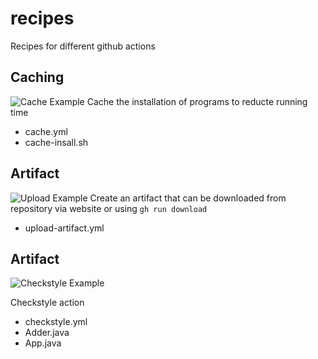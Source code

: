 # recipes

Recipes for different github actions

## Caching
![Cache Example](https://github.com/github/docs/actions/workflows/main.yml/badge.svg)
Cache the installation of programs to reducte running time

- cache.yml
- cache-insall.sh

## Artifact
![Upload Example](https://github.com/github/docs/actions/workflows/main.yml/badge.svg)
Create an artifact that can be downloaded from repository via website or using `gh run download`

- upload-artifact.yml

## Artifact
![Checkstyle Example](https://github.com/github/docs/actions/workflows/main.yml/badge.svg)

Checkstyle action

- checkstyle.yml
- Adder.java
- App.java
